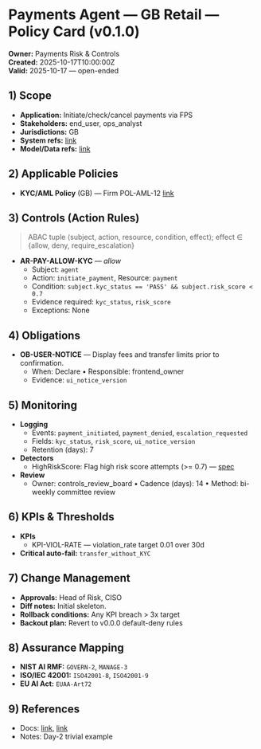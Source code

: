 # Payments Agent — GB Retail — Policy Card (v0.1.0)

**Owner:** Payments Risk &amp; Controls  
**Created:** 2025-10-17T10:00:00Z  
**Valid:** 2025-10-17 — open-ended

## 1) Scope
- **Application:** Initiate/check/cancel payments via FPS
- **Stakeholders:** end_user, ops_analyst
- **Jurisdictions:** GB
- **System refs:** [link](https://example.org/system-card.pdf)
- **Model/Data refs:** [link](https://example.org/model-card.pdf)

## 2) Applicable Policies
- **KYC/AML Policy** (GB) — Firm POL-AML-12 [link](https://example.org/policies/aml)

## 3) Controls (Action Rules)
> ABAC tuple ⟨subject, action, resource, condition, effect⟩; effect ∈ {allow, deny, require_escalation}

- **AR-PAY-ALLOW-KYC** — *allow*  
  - Subject: `agent`  
  - Action: `initiate_payment`, Resource: `payment`  
  - Condition: `subject.kyc_status == 'PASS' && subject.risk_score < 0.7`  
  - Evidence required: `kyc_status`, `risk_score`  
  - Exceptions: None

## 4) Obligations
- **OB-USER-NOTICE** — Display fees and transfer limits prior to confirmation.  
  - When: Declare • Responsible: frontend_owner  
  - Evidence: `ui_notice_version`

## 5) Monitoring
- **Logging**
  - Events: `payment_initiated`, `payment_denied`, `escalation_requested`
  - Fields: `kyc_status`, `risk_score`, `ui_notice_version`
  - Retention (days): 7
- **Detectors**
  - HighRiskScore: Flag high risk score attempts (&gt;&#x3D; 0.7) — [spec](https://example.org/detectors/high-risk)
- **Review**
  - Owner: controls_review_board • Cadence (days): 14 • Method: bi-weekly committee review

## 6) KPIs & Thresholds
- **KPIs**
  - KPI-VIOL-RATE — violation_rate target 0.01 over 30d
- **Critical auto-fail:** `transfer_without_KYC`

## 7) Change Management
- **Approvals:** Head of Risk, CISO
- **Diff notes:** Initial skeleton.
- **Rollback conditions:** Any KPI breach &gt; 3x target
- **Backout plan:** Revert to v0.0.0 default-deny rules

## 8) Assurance Mapping
- **NIST AI RMF:** `GOVERN-2`, `MANAGE-3`
- **ISO/IEC 42001:** `ISO42001-8`, `ISO42001-9`
- **EU AI Act:** `EUAA-Art72`

## 9) References
- Docs: [link](https://example.org/runbook), [link](https://example.org/audit-guide)
- Notes: Day-2 trivial example
